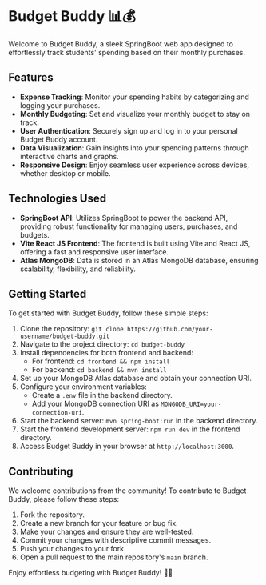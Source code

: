 # Budget Buddy 📊💰

Welcome to Budget Buddy, a sleek SpringBoot web app designed to effortlessly track students' spending based on their monthly purchases.

## Features

- **Expense Tracking**: Monitor your spending habits by categorizing and logging your purchases.
- **Monthly Budgeting**: Set and visualize your monthly budget to stay on track.
- **User Authentication**: Securely sign up and log in to your personal Budget Buddy account.
- **Data Visualization**: Gain insights into your spending patterns through interactive charts and graphs.
- **Responsive Design**: Enjoy seamless user experience across devices, whether desktop or mobile.

## Technologies Used

- **SpringBoot API**: Utilizes SpringBoot to power the backend API, providing robust functionality for managing users, purchases, and budgets.
- **Vite React JS Frontend**: The frontend is built using Vite and React JS, offering a fast and responsive user interface.
- **Atlas MongoDB**: Data is stored in an Atlas MongoDB database, ensuring scalability, flexibility, and reliability.

## Getting Started

To get started with Budget Buddy, follow these simple steps:

1. Clone the repository: `git clone https://github.com/your-username/budget-buddy.git`
2. Navigate to the project directory: `cd budget-buddy`
3. Install dependencies for both frontend and backend:
   - For frontend: `cd frontend && npm install`
   - For backend: `cd backend && mvn install`
4. Set up your MongoDB Atlas database and obtain your connection URI.
5. Configure your environment variables:
   - Create a `.env` file in the backend directory.
   - Add your MongoDB connection URI as `MONGODB_URI=your-connection-uri`.
6. Start the backend server: `mvn spring-boot:run` in the backend directory.
7. Start the frontend development server: `npm run dev` in the frontend directory.
8. Access Budget Buddy in your browser at `http://localhost:3000`.

## Contributing

We welcome contributions from the community! To contribute to Budget Buddy, please follow these steps:

1. Fork the repository.
2. Create a new branch for your feature or bug fix.
3. Make your changes and ensure they are well-tested.
4. Commit your changes with descriptive commit messages.
5. Push your changes to your fork.
6. Open a pull request to the main repository's `main` branch.

Enjoy effortless budgeting with Budget Buddy! 💸🚀
